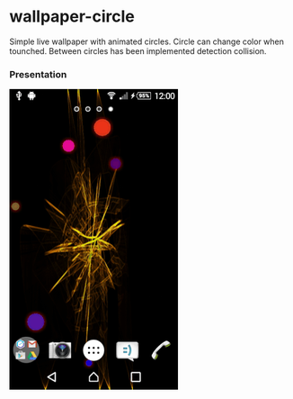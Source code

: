 # wallpaper-circle

Simple live wallpaper with animated circles. Circle can change color when tounched. Between circles has been implemented detection collision. 

### Presentation
<img src="https://raw.githubusercontent.com/mk307009/wallpaper-circle/master/screenshot/circs.gif">
